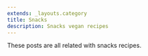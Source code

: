 ```yaml
---
extends: _layouts.category
title: Snacks
description: Snacks vegan recipes
---
```


These posts are all related with snacks recipes.
